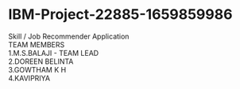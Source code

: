 # IBM-Project-22885-1659859986
Skill / Job Recommender Application  
TEAM MEMBERS  
1.M.S.BALAJI - TEAM LEAD                                
2.DOREEN BELINTA             
3.GOWTHAM K H                  
4.KAVIPRIYA                     
